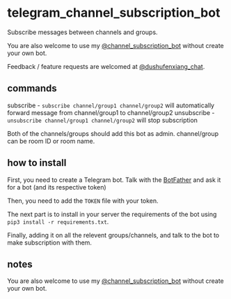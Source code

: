 # telegram_channel_subscription_bot

Subscribe messages between channels and groups.

You are also welcome to use my [@channel_subscription_bot](https://t.me/channel_subscription_bot) without create your own bot.

Feedback / feature requests are welcomed at [@dushufenxiang_chat](https://t.me/dushufenxiang_chat).

## commands

subscribe - `subscribe channel/group1 channel/group2` will automatically forward message from channel/group1 to channel/group2
unsubscribe - `unsubscribe channel/group1 channel/group2` will stop subscription

Both of the channels/groups should add this bot as admin.
channel/group can be room ID or room name.

## how to install

First, you need to create a Telegram bot. Talk with the [BotFather](https://t.me/botfather) and ask it for a bot (and its respective token)

Then, you need to add the `TOKEN` file with your token.

The next part is to install in your server the requirements of the bot using `pip3 install -r requirements.txt`.

Finally, adding it on all the relevent groups/channels, and talk to the bot to make subscription with them.

## notes

You are also welcome to use my [@channel_subscription_bot](https://t.me/channel_subscription_bot) without create your own bot.